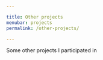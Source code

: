 ```yaml
---

title: Other projects
menubar: projects
permalink: /other-projects/

---
```


Some other projects I participated in